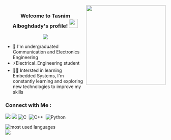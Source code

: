 
<img width="250" align="right" src="https://c.tenor.com/_DOBjnGspYAAAAAM/code-coding.gif">

<h3 align="center">
  Welcome to Tasnim Alboghdady's profile!
  <img src="https://media.giphy.com/media/hvRJCLFzcasrR4ia7z/giphy.gif" width="28">
</h3>

<!-- Typing SVG by DenverCoder1 - https://github.com/DenverCoder1/readme-typing-svg -->
<p align="center">
  <a href="https://github.com/DenverCoder1/readme-typing-svg"><img src="https://readme-typing-svg.herokuapp.com/?lines=Embedded-System%20Student;Always%20learning%20new%20things&font=Fira%20Code&center=true&width=440&height=45&color=f75c7e&vCenter=true&size=22"></a>
</p> 

- 🏢 I'm undergraduated Communication and Electronics Engineering
- ⚡Electrical_Engineering student 
- 👨‍💻 Intersted in learning Embedded Systems, I'm constantly learning and exploring new technologies to improve my skills

### Connect with Me :

<a href="https://linkedin.com/in/Tasnim Alboghdady" target="_blank"><img src="https://img.shields.io/badge/-Tasnim%20Alboghdady-0077B5?style=for-the-badge&logo=Linkedin&logoColor=white"/></a>
<a href="https://t.me/@Tasnim_Ibrahim_Atya" target="_blank"><img src="https://img.shields.io/badge/-Tasnim%20Alboghdady-0077B5?style=for-the-badge&logo=Telegram&logoColor=white"/></a>
![C](https://img.shields.io/badge/-C%20-05122A?style=flat&logo=C)&nbsp;
![C++](https://img.shields.io/badge/-C++%20-05122A?style=flat&logo=C++)&nbsp;
![Python](https://img.shields.io/badge/-Python%20-05122A?style=flat&logo=python)&nbsp;


<img align="left" src="https://github-readme-stats.vercel.app/api/top-langs?username=ENG-Tasnim-Ibrahim&show_icons=true&locale=en&layout=compact&theme=radical" alt="most used languages" />
<br>
<a href="https://komarev.com/ghpvc/?username=ENG-Tasnim-Ibrahim&style=for-the-badge">
    <img src="https://komarev.com/ghpvc/?username=ENG-Tasnim-Ibrahim&style=for-the-badge">
</a>
